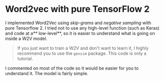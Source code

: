 # Word2vec with pure TensorFlow 2
I implemented Word2Vec using *skip-grams* and *negative sampling* with pure Tensorflow 2. I tried not to use any high-level function (such as Keras) and code at a** low-level**, so it is easier to understand what is going on inside a W2V model.

> If you just want to train a W2V and don't want to learn it, I highly recommend you to use the `gensim` package. This code is only a tutorial.

I commented on most of the code so it would be easier for you to understand it. The model is fairly simple.